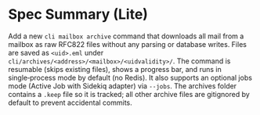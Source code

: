 # Spec Summary (Lite)

Add a new `cli mailbox archive` command that downloads all mail from a mailbox as raw RFC822 files without any parsing or database writes. Files are saved as `<uid>.eml` under `cli/archives/<address>/<mailbox>/<uidvalidity>/`. The command is resumable (skips existing files), shows a progress bar, and runs in single‑process mode by default (no Redis). It also supports an optional jobs mode (Active Job with Sidekiq adapter) via `--jobs`. The archives folder contains a `.keep` file so it is tracked; all other archive files are gitignored by default to prevent accidental commits.
